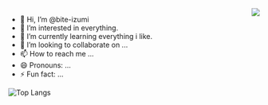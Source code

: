 <picture>
  <source
    srcset="https://github-readme-stats.vercel.app/api?username=bite-izumi&show_icons=true&theme=dark"
    media="(prefers-color-scheme: dark)"
  />
  <source
    srcset="https://github-readme-stats.vercel.app/api?username=bite-izumi&show_icons=true"
    media="(prefers-color-scheme: light), (prefers-color-scheme: no-preference)"
  />
  <img src="https://github-readme-stats.vercel.app/api?username=bite-izumi&show_icons=true" align=right />
</picture>

- 👋 Hi, I’m @bite-izumi
- 👀 I’m interested in everything.
- 🌱 I’m currently learning everything i like.
- 💞️ I’m looking to collaborate on ...
- 📫 How to reach me ...
- 😄 Pronouns: ...
- ⚡ Fun fact: ...

![Top Langs](https://github-readme-stats.vercel.app/api/top-langs/?username=bite-izumi&layout-compact&theme=tokyonight)

